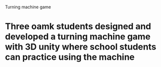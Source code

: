 Turning machine game 
# Three oamk students designed and developed a turning machine game with 3D unity where school students can practice using the machine
